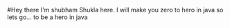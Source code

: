 #Hey there I'm shubham Shukla here. I will make you zero to hero in java so lets go... to be a hero in java
